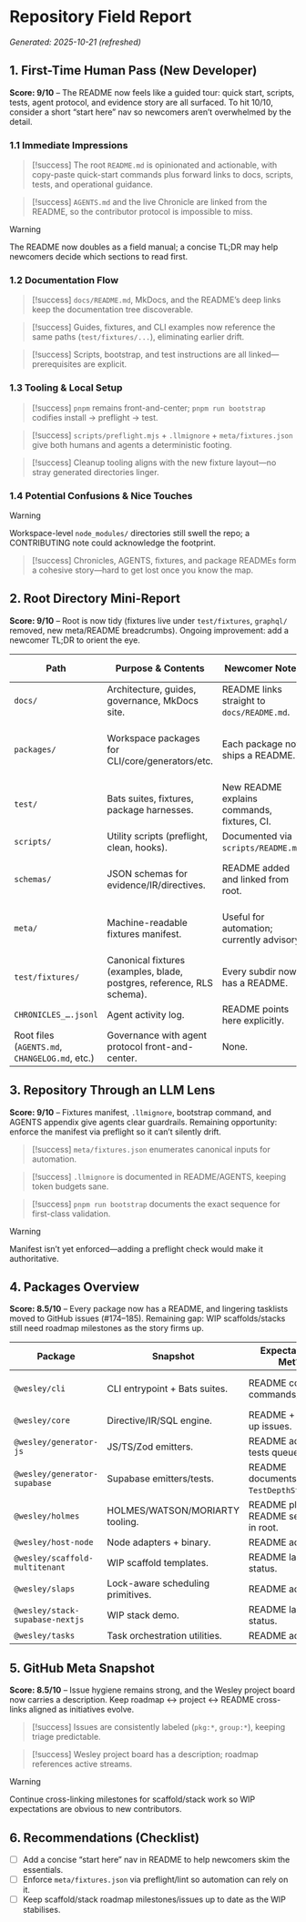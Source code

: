 # Repository Field Report

_Generated: 2025-10-21 (refreshed)_

## 1. First-Time Human Pass (New Developer)

**Score: 9/10** – The README now feels like a guided tour: quick start, scripts, tests, agent protocol, and evidence story are all surfaced. To hit 10/10, consider a short “start here” nav so newcomers aren’t overwhelmed by the detail.

### 1.1 Immediate Impressions

> [!success]
> The root `README.md` is opinionated and actionable, with copy-paste quick-start commands plus forward links to docs, scripts, tests, and operational guidance.

> [!success]
> `AGENTS.md` and the live Chronicle are linked from the README, so the contributor protocol is impossible to miss.

> [!warning]
> The README now doubles as a field manual; a concise TL;DR may help newcomers decide which sections to read first.

### 1.2 Documentation Flow

> [!success]
> `docs/README.md`, MkDocs, and the README’s deep links keep the documentation tree discoverable.

> [!success]
> Guides, fixtures, and CLI examples now reference the same paths (`test/fixtures/...`), eliminating earlier drift.

> [!success]
> Scripts, bootstrap, and test instructions are all linked—prerequisites are explicit.

### 1.3 Tooling & Local Setup

> [!success]
> `pnpm` remains front-and-center; `pnpm run bootstrap` codifies install → preflight → test.

> [!success]
> `scripts/preflight.mjs` + `.llmignore` + `meta/fixtures.json` give both humans and agents a deterministic footing.

> [!success]
> Cleanup tooling aligns with the new fixture layout—no stray generated directories linger.

### 1.4 Potential Confusions & Nice Touches

> [!warning]
> Workspace-level `node_modules/` directories still swell the repo; a CONTRIBUTING note could acknowledge the footprint.

> [!success]
> Chronicles, AGENTS, fixtures, and package READMEs form a cohesive story—hard to get lost once you know the map.

## 2. Root Directory Mini-Report

**Score: 9/10** – Root is now tidy (fixtures live under `test/fixtures`, `graphql/` removed, new meta/README breadcrumbs). Ongoing improvement: add a newcomer TL;DR to orient the eye.

| Path | Purpose & Contents | Newcomer Notes | Suggested Action |
| --- | --- | --- | --- |
| `docs/` | Architecture, guides, governance, MkDocs site. | README links straight to `docs/README.md`. | None. |
| `packages/` | Workspace packages for CLI/core/generators/etc. | Each package now ships a README. | Keep READMEs fresh as APIs evolve. |
| `test/` | Bats suites, fixtures, package harnesses. | New README explains commands, fixtures, CI. | None. |
| `scripts/` | Utility scripts (preflight, clean, hooks). | Documented via `scripts/README.md`. | None. |
| `schemas/` | JSON schemas for evidence/IR/directives. | README added and linked from root. | Maintain alongside schema changes. |
| `meta/` | Machine-readable fixtures manifest. | Useful for automation; currently advisory. | Consider enforcing via preflight. |
| `test/fixtures/` | Canonical fixtures (examples, blade, postgres, reference, RLS schema). | Every subdir now has a README. | None. |
| `CHRONICLES_….jsonl` | Agent activity log. | README points here explicitly. | None. |
| Root files (`AGENTS.md`, `CHANGELOG.md`, etc.) | Governance with agent protocol front-and-center. | None. | None. |

## 3. Repository Through an LLM Lens

**Score: 9/10** – Fixtures manifest, `.llmignore`, bootstrap command, and AGENTS appendix give agents clear guardrails. Remaining opportunity: enforce the manifest via preflight so it can’t silently drift.

> [!success]
> `meta/fixtures.json` enumerates canonical inputs for automation.

> [!success]
> `.llmignore` is documented in README/AGENTS, keeping token budgets sane.

> [!success]
> `pnpm run bootstrap` documents the exact sequence for first-class validation.

> [!warning]
> Manifest isn’t yet enforced—adding a preflight check would make it authoritative.

## 4. Packages Overview

**Score: 8.5/10** – Every package now has a README, and lingering tasklists moved to GitHub issues (#174–185). Remaining gap: WIP scaffolds/stacks still need roadmap milestones as the story firms up.

| Package | Snapshot | Expectations Met? | Opportunities |
| --- | --- | --- | --- |
| `@wesley/cli` | CLI entrypoint + Bats suites. | README covers commands/tests. | Keep README synced with CLI help output. |
| `@wesley/core` | Directive/IR/SQL engine. | README + follow-up issues. | Monitor issues #177–185. |
| `@wesley/generator-js` | JS/TS/Zod emitters. | README added; tests queued. | Track coverage in roadmap. |
| `@wesley/generator-supabase` | Supabase emitters/tests. | README documents `TestDepthStrategy`. | None. |
| `@wesley/holmes` | HOLMES/WATSON/MORIARTY tooling. | README plus README section in root. | Expand as scoring evolves. |
| `@wesley/host-node` | Node adapters + binary. | README added. | None. |
| `@wesley/scaffold-multitenant` | WIP scaffold templates. | README labels status. | Align roadmap/milestones. |
| `@wesley/slaps` | Lock-aware scheduling primitives. | README added. | None. |
| `@wesley/stack-supabase-nextjs` | WIP stack demo. | README labels status. | Align roadmap/milestones. |
| `@wesley/tasks` | Task orchestration utilities. | README added. | None. |

## 5. GitHub Meta Snapshot

**Score: 8.5/10** – Issue hygiene remains strong, and the Wesley project board now carries a description. Keep roadmap ↔ project ↔ README cross-links aligned as initiatives evolve.

> [!success]
> Issues are consistently labeled (`pkg:*`, `group:*`), keeping triage predictable.

> [!success]
> Wesley project board has a description; roadmap references active streams.

> [!warning]
> Continue cross-linking milestones for scaffold/stack work so WIP expectations are obvious to new contributors.

## 6. Recommendations (Checklist)

- [ ] Add a concise “start here” nav in README to help newcomers skim the essentials.
- [ ] Enforce `meta/fixtures.json` via preflight/lint so automation can rely on it.
- [ ] Keep scaffold/stack roadmap milestones/issues up to date as the WIP stabilises.
